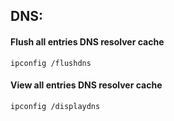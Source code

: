## DNS:
#### Flush all entries DNS resolver cache
```
ipconfig /flushdns
```
#### View all entries DNS resolver cache
```
ipconfig /displaydns
```
